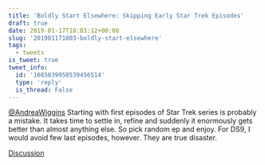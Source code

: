 ```yaml
---
title: 'Boldly Start Elsewhere: Skipping Early Star Trek Episodes'
draft: true
date: 2019-01-17T18:03:12+00:00
slug: '201901171803-boldly-start-elsewhere'
tags:
  - tweets
is_tweet: true
tweet_info:
  id: '1085839950539456514'
  type: 'reply'
  is_thread: False
---
```




[@AndreaWiggins](https://x.com/AndreaWiggins) Starting with first episodes of Star Trek series is probably a mistake. It takes time to settle in, refine and suddenly it enormously gets better than almost anything else. So pick random ep and enjoy. For DS9, I would avoid few last episodes, however. They are true disaster.

[Discussion](https://x.com/sytelus/status/1085839950539456514)
